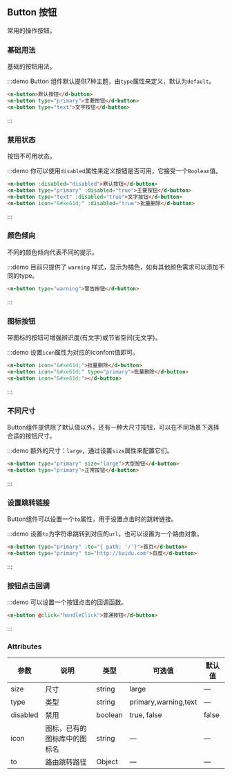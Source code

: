 <script>
export default {
  data() {
    return {
      disabled: true
    };
  },
  methods: {
    handleClick: function(evt) {
      alert(evt);
    }
  }
};
</script>

## Button 按钮

常用的操作按钮。

### 基础用法

基础的按钮用法。

:::demo Button 组件默认提供7种主题，由`type`属性来定义，默认为`default`。

```html
<n-button>默认按钮</d-button>
<n-button type="primary">主要按钮</d-button>
<n-button type="text">文字按钮</d-button>
```
:::

### 禁用状态

按钮不可用状态。

:::demo 你可以使用`disabled`属性来定义按钮是否可用，它接受一个`Boolean`值。

```html
<n-button :disabled="disabled">默认按钮</d-button>
<n-button type="primary" :disabled="true">主要按钮</d-button>
<n-button type="text" :disabled="true">文字按钮</d-button>
<n-button icon="&#xe61d;" :disabled="true">批量删除</d-button>
```
:::

### 颜色倾向

不同的颜色倾向代表不同的提示。

:::demo 目前只提供了 `warning` 样式，显示为橘色，如有其他颜色需求可以添加不同的type。
```html
<n-button type="warning">警告按钮</d-button>
```
:::

### 图标按钮

带图标的按钮可增强辨识度(有文字)或节省空间(无文字)。

:::demo 设置`icon`属性为对应的iconfont值即可。

```html
<n-button icon="&#xe61d;">批量删除</d-button>
<n-button icon="&#xe61d;" type="primary">批量删除</d-button>
<n-button icon="&#xe61d;"></d-button>
```
:::

### 不同尺寸

Button组件提供除了默认值以外，还有一种大尺寸按钮，可以在不同场景下选择合适的按钮尺寸。

:::demo 额外的尺寸：`large`，通过设置`size`属性来配置它们。

```html
<n-button type="primary" size="large">大型按钮</d-button>
<n-button type="primary">正常按钮</d-button>
```
:::

### 设置跳转链接

Button组件可以设置一个`to`属性，用于设置点击时的跳转链接。

:::demo 设置`to`为字符串跳转到对应的`url`，也可以设置为一个路由对象。
```html
<n-button type="primary" :to="{ path: '/'}">首页</d-button>
<n-button type="primary" to="http://baidu.com">百度</d-button>
```
:::

### 按钮点击回调

:::demo 可以设置一个按钮点击的回调函数。

```html
<n-button @click="handleClick">普通按钮</d-button>
```
:::

### Attributes

| 参数      | 说明    | 类型      | 可选值       | 默认值   |
|---------- |-------- |---------- |-------------  |-------- |
| size     | 尺寸   | string  |   large            |    —     |
| type     | 类型   | string    |   primary,warning,text |     —    |
| disabled  | 禁用    | boolean   | true, false   | false   |
| icon  | 图标，已有的图标库中的图标名 | string   |  —  |  —  |
| to  | 路由跳转路径 | Object   |  —  |  —  |

